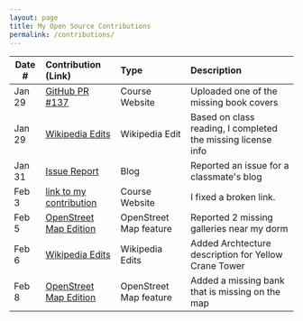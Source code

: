 ```yaml
---
layout: page
title: My Open Source Contributions
permalink: /contributions/
---
```


<!--
Type of the contribution should be "Wikipedia edit", "OpenStreet Map feature", "Documentation", "Course website", "Blog",
"Browser Add-on", etc.

The description should include a brief summary of what you did.

The link should bring us to a public page that shows your contribution. 

Replace the first row with your own contribution. 
-->





| Date #       | Contribution (Link)  | Type  | Description |
|---|:---|:---|:---|
| Jan 29   | [GitHub PR #137](https://github.com/joannakl/ossd/pull/137)                                             | Course Website          | Uploaded one of the missing book covers                     |
| Jan 29   | [Wikipedia Edits](https://zh.wikipedia.org/wiki/Special:%E7%94%A8%E6%88%B7%E8%B4%A1%E7%8C%AE/HaochengLu) | Wikipedia Edit          | Based on class reading, I completed the missing license info |
| Jan 31   | [Issue Report](https://github.com/ossd-s25/LuluZhuu-weekly/issues/1)                                    | Blog                    | Reported an issue for a classmate's blog                    |
| Feb 3    | [link to my contribution](#)                                                                            | Course Website          | I fixed a broken link.                                       |
| Feb 5    | [OpenStreet Map Edition](https://www.openstreetmap.org/user/HaochengLu/history#map=19/40.718263/-74.001341) | OpenStreet Map feature  | Reported 2 missing galleries near my dorm                   |
| Feb 6    | [Wikipedia Edits](https://en.wikipedia.org/w/index.php?title=Yellow_Crane_Tower&diff=prev&oldid=1274400760) | Wikipedia Edits  | Added Archtecture description for Yellow Crane Tower                  |
| Feb 8    | [OpenStreet Map Edition](https://www.openstreetmap.org/changeset/162268851#map=19/40.726177/-73.996824) | OpenStreet Map feature  | Added a missing bank that is missing on the map                   |
